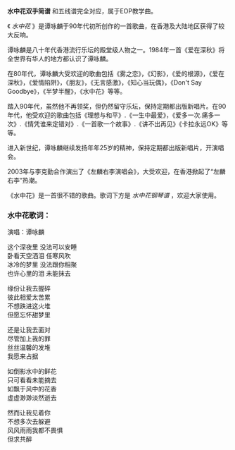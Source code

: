 

**水中花双手简谱** 和五线谱完全对应，属于EOP教学曲。

《 _水中花_ 》是谭咏麟于90年代初所创作的一首歌曲，在香港及大陆地区获得了较大反响。

谭咏麟是八十年代香港流行乐坛的殿堂级人物之一。1984年一首《爱在深秋》将全世界有华人的地方都认识了谭咏麟。

在80年代，谭咏麟大受欢迎的歌曲包括《雾之恋》，《幻影》，《爱的根源》，《爱在深秋》，《爱情陷阱》，《朋友》，《无言感激》，《知心当玩偶》，《Don't
Say Goodbye》，《半梦半醒》，《水中花》等等。

踏入90年代，虽然他不再领奖，但仍然留守乐坛，保持定期都出版新唱片。在90年代，他受欢迎的歌曲包括《理想与和平》.《一生中最爱》，《爱多一次.痛多一次》.《情凭谁来定错对》.《一首歌一个故事》.《讲不出再见》《卡拉永远OK》等等。

进入新世纪，谭咏麟继续发扬年年25岁的精神，保持定期都出版新唱片，开演唱会。

2003年与李克勤合作演出了《左麟右李演唱会》，大受欢迎，在香港掀起了“左麟右李”热潮。

《水中花》是一首很不错的歌曲。歌词下方是 _水中花钢琴谱_ ，欢迎大家使用。

### 水中花歌词：

演唱：谭咏麟

这个深夜里 没法可以安睡  
卧看天空洒泪 任寒风吹  
冰冷的梦里 没法跟你相聚  
也许心里的泪 未能抹去

缘份让我去握碎  
彼此相爱太苦累  
不想跌进这火堆  
但愿忘怀甜梦里

还是让我去面对  
尽管加上我的罪  
丝丝温馨的发堆  
我愿来占据

如倒影水中的鲜花  
只可看看未能摘去  
如飘于风中的花香  
虚虚渺渺淡然逝去

然而让我见着你  
不想多次去躲避  
风风雨雨我都不畏惧  
但求共醉

